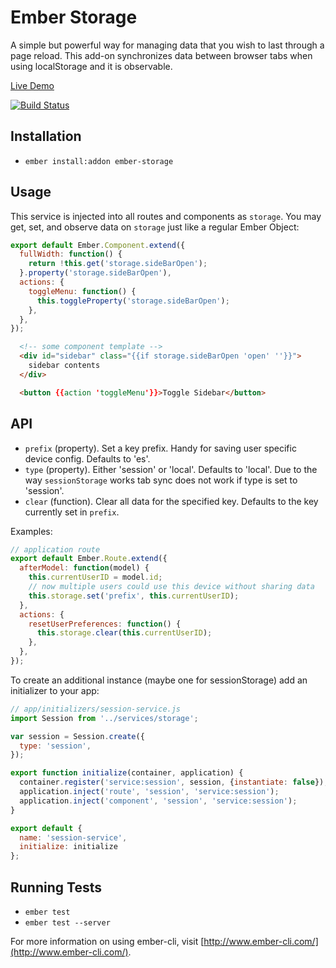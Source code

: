 # Ember Storage

A simple but powerful way for managing data that you wish to last through
a page reload. This add-on synchronizes data between browser tabs when using
localStorage and it is
observable.

[Live Demo](http://storage.jerel.co/)

[![Build Status](https://travis-ci.org/jerel/ember-storage.svg?branch=master)](https://travis-ci.org/jerel/ember-storage)

## Installation

* `ember install:addon ember-storage`

## Usage

This service is injected into all routes and components as `storage`. You
may get, set, and observe data on `storage` just like a regular Ember Object:

````js
export default Ember.Component.extend({
  fullWidth: function() {
    return !this.get('storage.sideBarOpen');
  }.property('storage.sideBarOpen'),
  actions: {
    toggleMenu: function() {
      this.toggleProperty('storage.sideBarOpen');
    },
  },
});
````
````html
  <!-- some component template -->
  <div id="sidebar" class="{{if storage.sideBarOpen 'open' ''}}">
    sidebar contents
  </div>

  <button {{action 'toggleMenu'}}>Toggle Sidebar</button>
````
## API

* `prefix` (property). Set a key prefix. Handy for saving user specific device config. Defaults to 'es'.
* `type` (property). Either 'session' or 'local'. Defaults to 'local'. Due to the way `sessionStorage` works tab sync does not work if type is set to 'session'.
* `clear` (function). Clear all data for the specified key. Defaults to the key currently set in `prefix`.

Examples:
````js
// application route
export default Ember.Route.extend({
  afterModel: function(model) {
    this.currentUserID = model.id;
    // now multiple users could use this device without sharing data
    this.storage.set('prefix', this.currentUserID);
  },
  actions: {
    resetUserPreferences: function() {
      this.storage.clear(this.currentUserID);
    },
  },
});
````
To create an additional instance (maybe one for sessionStorage) add an initializer to your app:
````js
// app/initializers/session-service.js
import Session from '../services/storage';

var session = Session.create({
  type: 'session',
});

export function initialize(container, application) {
  container.register('service:session', session, {instantiate: false});
  application.inject('route', 'session', 'service:session');
  application.inject('component', 'session', 'service:session');
}

export default {
  name: 'session-service',
  initialize: initialize
};
````
## Running Tests

* `ember test`
* `ember test --server`

For more information on using ember-cli, visit [http://www.ember-cli.com/](http://www.ember-cli.com/).
